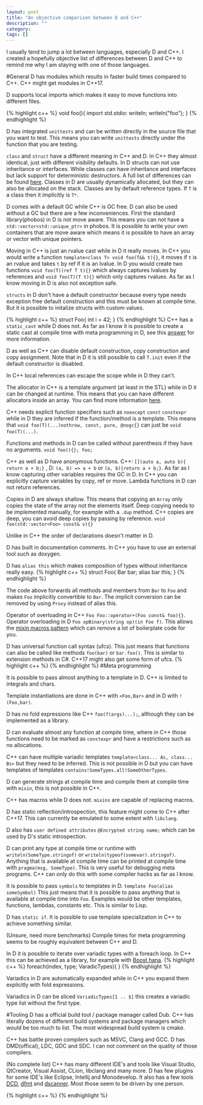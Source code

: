 ```yaml
---
layout: post
title: "An objective comparison between D and C++"
description: ""
category: 
tags: []
---
```


I usually tend to jump a lot between languages, especially D and C++. I created a hopefully objective list of differences between D and C++ to remind me why I am staying with one of those languages.

#General
D has modules which results in faster build times compared to C++. C++ might get modules in C++17.

D supports local imports which makes it easy to move functions into different files.

{% highlight c++ %}
void foo(){
    import std.stdio: writeln;
    writeln("foo");
}
{% endhighlight %}


D has integrated `unittests` and can be written directly in the source file that you want to test. This means you can write `unittests` directly under the function that you are testing.

`class` and `struct` have a different meaning in C++ and D. In C++ they almost identical, just with different visibility defaults. In D structs can not use inheritance or interfaces. While classes can have inheritance and interfaces but lack support for deterministic destructors. A full list of differences can be found [here](https://dlang.org/spec/struct.html). Classes in D are usually dynamically allocated, but they can also be allocated on the stack. Classes are by default reference types. If `T` is a class then it implicitly is `T*`.

D comes with a default GC while C++ is GC free. D can also be used without a GC but there are a few inconveniences. First the standard library(phobos) in D is not move aware. This means you can not have a `std::vector<std::unique_ptr>` in phobos. It is possible to write your own containers that are move aware which means it is possible to have an array or vector with unique pointers.

Moving in C++ is just an rvalue cast while in D it really moves. In C++ you would write a function `template<class T> void foo(T&& t){}`, it moves if `t` is an rvalue and takes `t` by ref if it is an lvalue. In D you would create two functions `void foo(T)(ref T t){}` which always captures lvalues by references and `void foo(T)(T t){}` which only captures rvalues. As far as I know moving in D is also not exception safe.

`structs` in D don't have a default constructor because every type needs exception free default construction and this must be known at compile time. But it is possible to initalize structs with custom values.

{% highlight c++ %}
struct Foo{
  int i = 42;
}
{% endhighlight %}
C++ has a `static_cast` while D does not. As far as I know it is possible to create a static cast at compile time with meta programming in D, see this [answer](http://stackoverflow.com/a/35701007/944430) for more information.

D as well as C++ can disable default construction, copy construction and copy assignment. Note that in D it is still possible to call `T.init` even if the default constructor is disabled.

In C++ local references can escape the scope while in D they can't.

The allocator in C++ is a template argument (at least in the STL) while in D it can be changed at runtime. This means that you can have different allocators inside an array. You can find more information [here](https://dlang.org/phobos/std_experimental_allocator.html).

C++ needs explicit function specifiers such as `noexcept` `const` `constexpr` while in D they are inferred if the function/method is a template. This means that `void foo(T)(...)nothrow, const, pure, @nogc{}` can just be `void foo(T)(...)`.

Functions and methods in D can be called without parenthesis if they have no arguments. `void foo(){}; foo;`

C++ as well as D have anonymous functions. C++: `[](auto a, auto b){ return a + b;}` , D: `(a, b) => a + b` or `(a, b){return a + b;}`. As far as I know capturing other variables requires the GC in D. In C++ you can explicitly capture variables by copy, ref or move. Lambda functions in D can not return references.

Copies in D are always shallow. This means that copying an `Array` only copies the state of the array not the elements itself. Deep copying needs to be implemented manually, for example with a `.dup` method. C++ copies are deep, you can avoid deep copies by passing by reference. `void foo(std::vector<Foo> const& v){}`

Unlike in C++ the order of declarations doesn't matter in D.

D has built in documentation comments. In C++ you have to use an external tool such as doxygen.

D has `alias this` which makes composition of types without inheritance really easy.
{% highlight c++ %}
struct Foo{
  Bar bar;
  alias bar this;
}
{% endhighlight %}

The code above forwards all methods and members from `Bar` to `Foo` and makes `Foo` implicitly convertible to `Bar`. The implicit conversion can be removed by using `Proxy` instead of alias this.

Operator of overloading in C++ `Foo Foo::operator+(Foo const& foo){}`. Operator overloading in D `Foo opBinary(string op)(in Foo f)`. This allows the [mixin macros pattern](http://wiki.dlang.org/Mixin_Macros_Pattern) which can remove a lot of boilerplate code for you.

D has universal function call syntax (ufcs). This just means that functions can also be called like methods `foo(bar)` or `bar.foo()`. This is similar to extension methods in C#. C++17 might also get some form of ufcs.
{% highlight c++ %}
{% endhighlight %}
#Meta programming

It is possible to pass almost anything to a template in D. C++ is limited to integrals and chars.

Template instantiations are done in C++ with `<Foo,Bar>` and in D with `!(Foo,bar)`.

D has no fold expressions like C++ `foo(f(args)...);`, although they can be implemented as a library.

D can evaluate almost any function at compile time, where in C++ those functions need to be marked as `constexpr` and have a restrictions such as no allocations.

C++ can have multiple variadic templates `template<class... As, class... Bs>` but they need to be inferred. This is not possible in D but you can have templates of templates `contains!SomeTypes.all!SomeOtherTypes`.

D can generate strings at compile time and compile them at compile time with `mixin`, this is not possible in C++.

C++ has macros while D does not. `mixins` are capable of replacing macros.

D has static reflection/introspection, this feature might come to C++ after C++17. This can currently be emulated to some extent with `libclang`.

D also has `user defined attributes` `@Encrypted string name;` which can be used by D's static introspection.

D can print any type at compile time or runtime with `writeln(SomeType.stringof)` or `writeln(typeof(somevar).stringof)`. Anything that is available at compile time can be printed at compile time with `pragma(msg, SomeType)`. This is very useful for debugging meta programs. C++ can only do this with some compiler hacks as far as I know.

It is possible to pass `symbols` to templates in D. `template Foo(alias someSymbol)` This just means that it is possible to pass anything that is available at compile time into `Foo`. Examples would be other templates, functions, lambdas, constants etc. This is similar to Lisp.

D has `static if`. It is possible to use template specialization in C++ to achieve something similar.

(Unsure, need more benchmarks) Compile times for meta programming seems to be roughly equivalent between C++ and D.

In D it is possible to iterate over variadic types with a foreach loop. In C++ this can be achieved as a library, for example with [Boost hana](https://github.com/boostorg/hana).
{% highlight c++ %}
foreach(index, type; VaradicTypes){
}
{% endhighlight %}

Variadics in D are automatically expanded while in C++ you expand them explicitly with fold expressions.

Variadics in D can be sliced `VariadicTypes[1 .. $]` this creates a variadic type list without the first type.

#Tooling
D has a official build tool / package manager called Dub. C++ has literally dozens of different build systems and package managers which would be too much to list. The most widespread build system is cmake.

C++ has battle proven compilers such as MSVC, Clang and GCC. D has DMD(offical), LDC, GDC and SDC. I can not comment on the quality of those compilers.

(No complete list) C++ has many different IDE's and tools like Visual Studio, QtCreator, Visual Assist, CLion, libclang and many more. D has few plugins for some IDE's like Eclipse, Intellij and Monodevelop. It also has a few tools [DCD](https://github.com/Hackerpilot/DCD), [dfmt](https://github.com/Hackerpilot/dfmt) and [dscanner](https://github.com/Hackerpilot/Dscanner). Most those seem to be driven by one person.

{% highlight c++ %}
{% endhighlight %}

